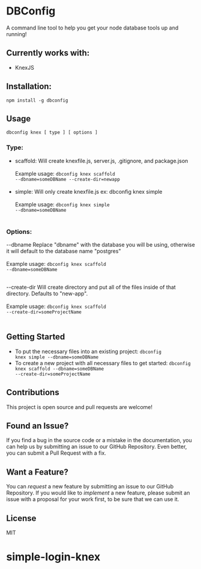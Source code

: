 
# DBConfig
A command line tool to help you get your node database tools up and running!

## Currently works with:
 - KnexJS

## Installation:
<code>npm install -g dbconfig</code>

## Usage
<code>dbconfig knex [ type ] [ options ]</code>

### Type:
 - scaffold: Will create knexfile.js, server.js, .gitignore, and package.json<br><br>
 Example usage: <code>dbconfig knex scaffold --dbname=someDBName --create-dir=newapp</code><br><br>
 - simple: Will only create knexfile.js
 ex: dbconfig knex simple
 <br><br>
 Example usage: <code>dbconfig knex simple --dbname=someDBName</code><br><br>

### Options:
 --dbname            Replace "dbname" with the database you will be using, otherwise it will default to the database name "postgres"<br><br>
 Example usage: <code>dbconfig knex scaffold --dbname=someDBName</code><br><br>

 --create-dir        Will create directory and put all of the files inside of that directory. Defaults to "new-app".<br><br>
 Example usage: <code>dbconfig knex scaffold --create-dir=someProjectName</code><br><br>

## Getting Started

- To put the necessary files into an existing project:
<code>dbconfig knex simple --dbname=someDBName</code>
- To create a new project with all necessary files to get started:
<code>dbconfig knex scaffold --dbname=someDBName --create-dir=someProjectName</code>

## Contributions
This project is open source and pull requests are welcome!

## Found an Issue?
If you find a bug in the source code or a mistake in the documentation, you can help us by submitting an issue to our GitHub Repository. Even better, you can submit a Pull Request with a fix.

## Want a Feature?
You can *request* a new feature by submitting an issue to our GitHub
Repository. If you would like to *implement* a new feature, please submit an issue with a proposal for your work first, to be sure that we can use it.

## License
MIT
# simple-login-knex
